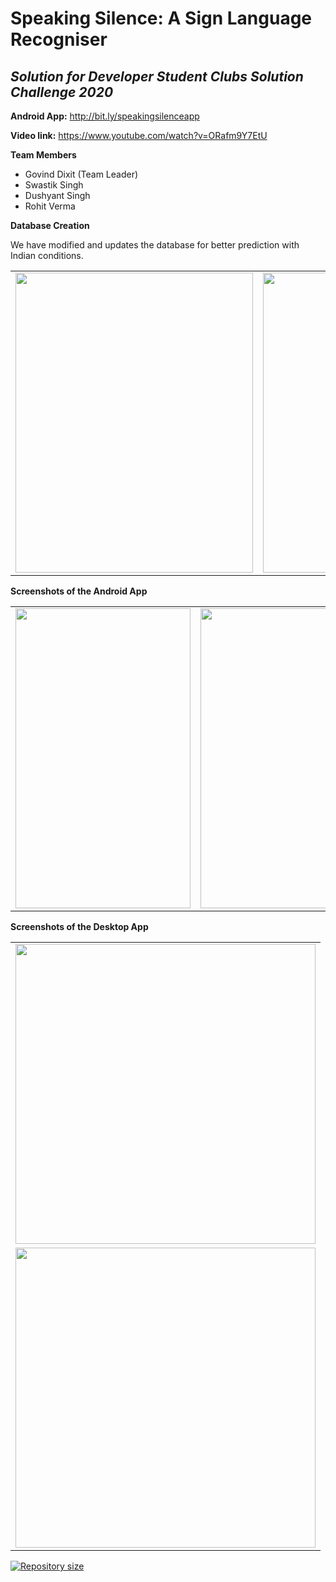 # Speaking Silence: A Sign Language Recogniser
## *Solution for Developer Student Clubs Solution Challenge 2020*

**Android App:** http://bit.ly/speakingsilenceapp 

**Video link:** https://www.youtube.com/watch?v=ORafm9Y7EtU

**Team Members**
- Govind Dixit (Team Leader)
- Swastik Singh
- Dushyant Singh
- Rohit Verma

**Database Creation**

We have modified and updates the database for better prediction with Indian conditions.

<table>
   <tr>
      <td><img src="static/d1.jpg" height = "480" width="380"></td>
      <td><img src="static/d2.jpg" height = "480" width="380"></td>
  </tr>
</table>


**Screenshots of the Android App**

<table>
   <tr>
      <td><img src="static/s1.jpg" height = "480" width="280"></td>
      <td><img src="static/s2.jpg" height = "480" width="280"></td>
      <td><img src="static/s3.jpg" height = "480" width="280"></td>
  </tr>
</table>

**Screenshots of the Desktop App**

<table>
   <tr>
      <td><img src="static/a1.jpg" height = "480" width="480"></td>
  </tr>
  <tr>
      <td><img src="static/a2.jpg" height = "480" width="480"></td>
  </tr>
</table>

<a href="https://github.com/lukesampson/scoop">
    <img src="https://img.shields.io/github/repo-size/GOVINDDIXIT/Speaking-Silence.svg" alt="Repository size" />
</a>


